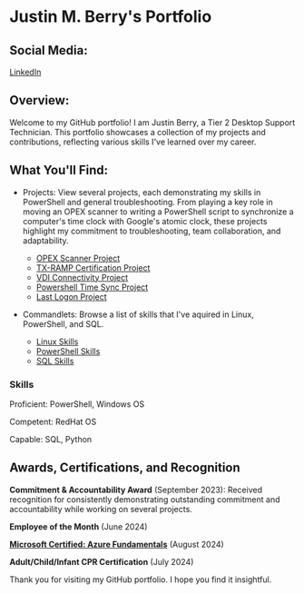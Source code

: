 # Justin M. Berry's Portfolio

## Social Media:
[LinkedIn](https://www.linkedin.com/in/justinmberry)

## Overview:
Welcome to my GitHub portfolio! I am Justin Berry, a Tier 2 Desktop Support Technician. This portfolio showcases a collection of my projects and contributions, reflecting various skills I've learned over my career.

## What You'll Find:
 - Projects: View several projects, each demonstrating my skills in PowerShell and general troubleshooting. From playing a key role in moving an OPEX scanner to writing a PowerShell script to synchronize a computer's time clock with Google's atomic clock, these projects highlight my commitment to troubleshooting, team collaboration, and adaptability.
   - [OPEX Scanner Project](https://github.com/JustinMBerry/Portfolio/blob/main/OPEX_Scanner_Project.md)
   - [TX-RAMP Certification Project](https://github.com/JustinMBerry/Portfolio/blob/main/TX-RAMP_Certification_Project.md)
   - [VDI Connectivity Project](https://github.com/JustinMBerry/Portfolio/blob/main/VDI_Connectivity_Project.md)
   - [Powershell Time Sync Project](https://github.com/JustinMBerry/Portfolio/blob/main/PowerShell_Time-Sync_Project.md)
   - [Last Logon Project](https://github.com/JustinMBerry/Portfolio/blob/main/Last_Logon_Project.md)

 - Commandlets: Browse a list of skills that I've aquired in Linux, PowerShell, and SQL.
   - [Linux Skills](https://github.com/JustinMBerry/Portfolio/blob/main/Linux_Skills.md)
   - [PowerShell Skills](https://github.com/JustinMBerry/Portfolio/blob/main/PowerShell_Skills.md)
   - [SQL Skills](https://github.com/JustinMBerry/Portfolio/blob/main/SQL_Skills.md)  

### Skills
Proficient: PowerShell, Windows OS

Competent: RedHat OS

Capable: SQL, Python

## Awards, Certifications, and Recognition
**Commitment & Accountability Award** (September 2023): Received recognition for consistently demonstrating outstanding commitment and accountability while working on several projects.

**Employee of the Month** (June 2024)

**[Microsoft Certified: Azure Fundamentals](https://learn.microsoft.com/api/credentials/share/en-us/BerryJustin-3690/1052B571F3FD9C7E?sharingId=477C5511612F4EC5
)** (August 2024) 

**Adult/Child/Infant CPR Certification** (July 2024)

Thank you for visiting my GitHub portfolio. I hope you find it insightful.
